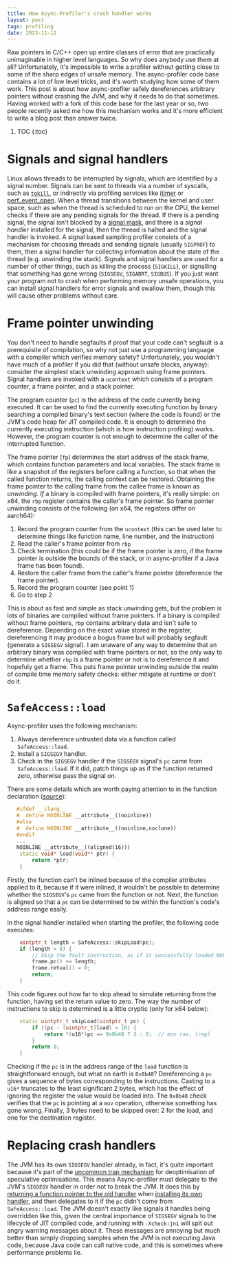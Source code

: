```yaml
---
title: How Async-Profiler's crash handler works
layout: post
tags: profiling
date: 2023-11-12
---
```


Raw pointers in C/C++ open up entire classes of error that are practically unimaginable in higher level languages.
So why does anybody use them at all?
Unfortunately, it's impossible to write a profiler without getting close to some of the sharp edges of unsafe memory. 
The async-profiler code base contains a lot of low level tricks, and it's worth studying how some of them work. 
This post is about how async-profiler safely dereferences arbitrary pointers without crashing the JVM, and why it needs to do that sometimes.
Having worked with a fork of this code base for the last year or so, two people recently asked me how this mechanism works and it's more efficient to write a blog post than answer twice.

1. TOC
{:toc}

# Signals and signal handlers

Linux allows threads to be interrupted by signals, which are identified by a signal number.
Signals can be sent to threads via a number of syscalls, such as [`tgkill`](https://man7.org/linux/man-pages/man2/tgkill.2.html), or indirectly via profiling services like [itimer](https://man7.org/linux/man-pages/man3/setitimer.3p.html) or [perf_event_open](https://man7.org/linux/man-pages/man2/perf_event_open.2.html).
When a thread transitions between the kernel and user space, such as when the thread is scheduled to run on the CPU, the kernel checks if there are any pending signals for the thread.
If there is a pending signal, the signal isn't blocked by a [signal mask](https://man7.org/linux/man-pages/man2/sigprocmask.2.html), and there is a _signal handler_ installed for the signal, then the thread is halted and the signal handler is invoked.
A signal based sampling profiler consists of a mechanism for choosing threads and sending signals (usually `SIGPROF`) to them, then a signal handler for collecting information about the state of the thread (e.g. unwinding the stack).
Signals and signal handlers are used for a number of other things, such as killing the process (`SIGKILL`), or signalling that something has gone wrong (`SIGSEGV`, `SIGABRT`, `SIGBUS`).
If you just want your program not to crash when performing memory unsafe operations, you can install signal handlers for error signals and swallow them, though this will cause other problems without care.    

# Frame pointer unwinding

You don't need to handle segfaults if proof that your code can't segfault is a prerequisite of compilation, so why not just use a programming language with a compiler which verifies memory safety?
Unfortunately, you wouldn't have much of a profiler if you did that (without unsafe blocks, anyway): consider the simplest stack unwinding approach using frame pointers.
Signal handlers are invoked with a `ucontext` which consists of a program counter, a frame pointer, and a stack pointer.

The program counter (`pc`) is the address of the code currently being executed.
It can be used to find the currently executing function by binary searching a compiled binary's text section (where the code is found) or the JVM's code heap for JIT compiled code.
It is enough to determine the currently executing instruction (which is how instruction profiling) works.
However, the program counter is not enough to determine the caller of the interrupted function.

The frame pointer (`fp`) determines the start address of the stack frame, which contains function parameters and local variables.
The stack frame is like a snapshot of the registers before calling a function, so that when the called function returns, the calling context can be restored.
Obtaining the frame pointer to the calling frame from the callee frame is known as _unwinding_.
_If_ a binary is compiled with frame pointers, it's really simple: on x64, the `rbp` register contains the caller's frame pointer.
So frame pointer unwinding consists of the following (on x64, the registers differ on aarch64):

1. Record the program counter from the `ucontext` (this can be used later to determine things like function name, line number, and the instruction)
2. Read the caller's frame pointer from `rbp`
3. Check termination (this could be if the frame pointer is zero, if the frame pointer is outside the bounds of the stack, or in async-profiler if a Java frame has been found).
4. Restore the caller frame from the caller's frame pointer (dereference the frame pointer).
5. Record the program counter (see point 1)
6. Go to step 2

This is about as fast and simple as stack unwinding gets, but the problem is lots of binaries are compiled without frame pointers.
If a binary is compiled without frame pointers, `rbp` contains arbitrary data and isn't safe to dereference.
Depending on the exact value stored in the register, dereferencing it may produce a bogus frame but will probably segfault (generate a `SIGSEGV` signal).
I am unaware of any way to determine that an arbitrary binary was compiled with frame pointers or not, so the only way to determine whether `rbp` is a frame pointer or not is to dereference it and hopefuly get a frame.
This puts frame pointer unwinding outside the realm of compile time memory safety checks: either mitigate at runtime or don't do it.

# `SafeAccess::load`

Async-profiler uses the following mechanism:
1. Always dereference untrusted data via a function called `SafeAccess::load`.
2. Install a `SIGSEGV` handler.
3. Check in the `SIGSEGV` handler if the `SIGSEGV` signal's `pc` came from `SafeAccess::load`. If it did, patch things up as if the function returned zero, otherwise pass the signal on.

There are some details which are worth paying attention to in the function declaration ([source](https://github.com/async-profiler/async-profiler/blob/master/src/safeAccess.h#L33)):

```cpp
   #ifdef __clang__
   #  define NOINLINE __attribute__((noinline))
   #else
   #  define NOINLINE __attribute__((noinline,noclone))
   #endif
   ...
   NOINLINE __attribute__((aligned(16)))
    static void* load(void** ptr) {
        return *ptr;
    }
```

Firstly, the function can't be inlined because of the compiler attributes applied to it, because if it were inlined, it wouldn't be possible to determine whether the `SIGSEGV`'s `pc` came from the function or not.
Next, the function is aligned so that a `pc` can be determined to be within the function's code's address range easily.

In the signal handler installed when starting the profiler, the following code executes:

```cpp
    uintptr_t length = SafeAccess::skipLoad(pc);
    if (length > 0) {
        // Skip the fault instruction, as if it successfully loaded NULL
        frame.pc() += length;
        frame.retval() = 0;
        return;
    }
```

This code figures out how far to skip ahead to simulate returning from the function, having set the return value to zero.
The way the number of instructions to skip is determined is a little cryptic (only for x64 below):

```cpp
    static uintptr_t skipLoad(uintptr_t pc) {
        if ((pc - (uintptr_t)load) < 16) {
            return *(u16*)pc == 0x8b48 ? 3 : 0;  // mov rax, [reg]
        }
        return 0;
    }
```

Checking if the `pc` is in the address range of the `load` function is straightforward enough, but what on earth is `0x8b48`?
Dereferencing a `pc` gives a sequence of bytes corresponding to the instructions. 
Casting to a `u16*` truncates to the least significant 2 bytes, which has the effect of ignoring the register the value would be loaded into.
The `0x8b48` check verifies that the `pc` is pointing at a `mov` operation, otherwise something has gone wrong.
Finally, 3 bytes need to be skipped over: 2 for the load, and one for the destination register.

# Replacing crash handlers

The JVM has its own `SIGSEGV` handler already, in fact, it's quite important because it's part of the [uncommon trap mechanism](https://shipilev.net/jvm/anatomy-quarks/29-uncommon-traps/) for deoptimisation of speculative optimisations.
This means Async-profiler must delegate to the JVM's `SIGSEGV` handler in order not to break the JVM.
It does this by [returning a function pointer to the old handler](https://github.com/async-profiler/async-profiler/blob/master/src/os_linux.cpp#L255) when [installing its own handler](https://github.com/async-profiler/async-profiler/blob/master/src/profiler.cpp#L888), and then delegates to it if the `pc` didn't come from `SafeAccess::load`.
The JVM doesn't exactly like signals it handles being overridden like this, given the central importance of `SIGSEGV` signals to the lifecycle of JIT compiled code, and running with `-Xcheck:jni` will spit out angry warning messages about it. 
These messages are annoying but much better than simply dropping samples when the JVM is not executing Java code, because Java code can call native code, and this is sometimes where performance problems lie.